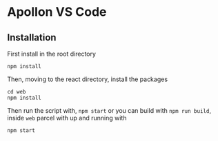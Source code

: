 # Apollon VS Code

## Installation

First install in the root directory

```
npm install
```

Then, moving to the react directory, install the packages

```
cd web
npm install
```

Then run the script with, `npm start` or you can build with `npm run build`, inside `web` parcel with up and running with

```
npm start
```
